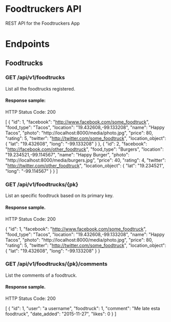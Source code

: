 # Foodtruckers API

REST API for the Foodtruckers App

# Endpoints

## Foodtrucks

### GET /api/v1/foodtrucks

List all the foodtrucks registered.

#### Response sample:

HTTP Status Code: 200

[
    {
        "id": 1,
        "facebook": "http://www.facebook.com/some_foodtruck",
        "food_type": "Tacos",
        "location": "19.432608,-99.133208",
        "name": "Happy Tacos",
        "photo": "http://localhost:8000/media/photo.jpg",
        "price": 80,
        "rating": 5,
        "twitter": "http://twitter.com/some_foodtruck",
        "location_object": {
            "lat": "19.432608",
            "long": "-99.133208"
        }
    },
    {
        "id": 2,
        "facebook": "http://facebook.com/other_foodtruck",
        "food_type": "Burgers",
        "location": "19.234521,-99.114567",
        "name": "Happy Burger",
        "photo": "http://localhost:8000/media/burgers.jpg",
        "price": 40,
        "rating": 4,
        "twitter": "http://twitter.com/other_foodtruck",
        "location_object": {
            "lat": "19.234521",
            "long": "-99.114567"
        }
    }
]


### GET /api/v1/foodtrucks/{pk}

List an specific foodtruck based on its primary key.

#### Response sample.

HTTP Status Code: 200

{
  "id": 1,
  "facebook": "http://www.facebook.com/some_foodtruck",
  "food_type": "Tacos",
  "location": "19.432608,-99.133208",
  "name": "Happy Tacos",
  "photo": "http://localhost:8000/media/photo.jpg",
  "price": 80,
  "rating": 5,
  "twitter": "http://twitter.com/some_foodtruck",
  "location_object": {
    "lat": "19.432608",
    "long": "-99.133208"
  }
}


### GET /api/v1/foodtrucks/{pk}/comments

List the comments of a foodtruck.

#### Response sample.

HTTP Status Code: 200

[
    {
        "id": 1,
        "user": "a username",
        "foodtruck": 1,
        "comment": "Me late esta foodtruck",
        "date_added": "2015-11-27",
        "likes": 0
    }
]
